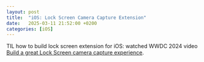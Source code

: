 ```yaml
---
layout: post
title:  "iOS: Lock Screen Camera Capture Extension"
date:   2025-03-11 21:52:00 +0200
categories: [iOS]
---
```

TIL how to build lock screen extension for iOS: watched WWDC 2024 video [Build a great Lock Screen camera capture experience](https://developer.apple.com/videos/play/wwdc2024/10204).
